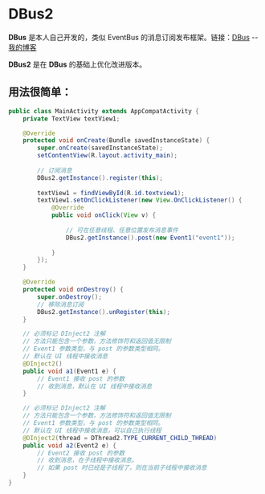# DBus2

**DBus** 是本人自己开发的，类似 EventBus 的消息订阅发布框架。链接：[DBus](https://github.com/mengzhinan/DBus "点击查看 DBus 源码")   --   [我的博客](https://blog.csdn.net/fesdgasdgasdg/article/details/79121783 "点击查看博客")

**DBus2** 是在 **DBus** 的基础上优化改进版本。

## 用法很简单：


```java
public class MainActivity extends AppCompatActivity {
    private TextView textView1;

    @Override
    protected void onCreate(Bundle savedInstanceState) {
        super.onCreate(savedInstanceState);
        setContentView(R.layout.activity_main);
        
        // 订阅消息
        DBus2.getInstance().register(this);
        
        textView1 = findViewById(R.id.textview1);
        textView1.setOnClickListener(new View.OnClickListener() {
            @Override
            public void onClick(View v) {
                
                // 可在任意线程、任意位置发布消息事件
                DBus2.getInstance().post(new Event1("event1"));
                
            }
        });
    }

    @Override
    protected void onDestroy() {
        super.onDestroy();
        // 移除消息订阅
        DBus2.getInstance().unRegister(this);
    }

    // 必须标记 DInject2 注解
    // 方法只能包含一个参数，方法修饰符和返回值无限制
    // Event1 参数类型，与 post 的参数类型相同。
    // 默认在 UI 线程中接收消息
    @DInject2()
    public void a1(Event1 e) {
        // Event1 接收 post 的参数
        // 收到消息，默认在 UI 线程中接收消息
    }

    // 必须标记 DInject2 注解
    // 方法只能包含一个参数，方法修饰符和返回值无限制
    // Event1 参数类型，与 post 的参数类型相同。
    // 默认在 UI 线程中接收消息，可以自己执行线程
    @DInject2(thread = DThread2.TYPE_CURRENT_CHILD_THREAD)
    public void a2(Event2 e) {
        // Event2 接收 post 的参数
        // 收到消息，在子线程中接收消息。
        // 如果 post 时已经是子线程了，则在当前子线程中接收消息
    }
}

```


